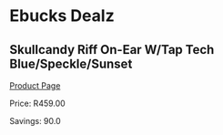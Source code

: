 
# Ebucks Dealz
## Skullcandy Riff On-Ear W/Tap Tech Blue/Speckle/Sunset
[Product Page](https://www.ebucks.com/web/shop/productSelected.do?prodId=1061111392&catId=1048640943)

Price: R459.00

Savings: 90.0


	